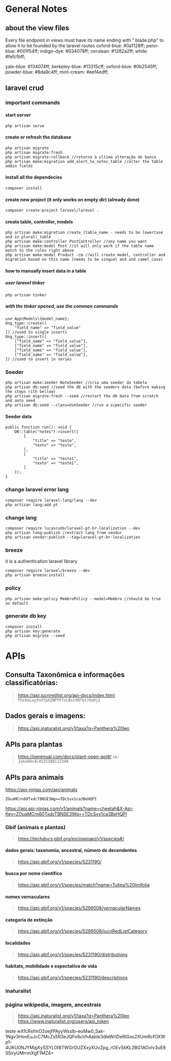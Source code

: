 # General Notes

## about the view files

Every file endpoint in views must have its name ending with ".blade.php" to allow it to be founded by the laravel routes
oxford-blue: #0a1128ff;
penn-blue: #001f54ff;
indigo-dye: #034078ff;
cerulean: #1282a2ff;
white: #fefcfbff;

yale-blue: #134074ff;
berkeley-blue: #13315cff;
oxford-blue: #0b2545ff;
powder-blue: #8da9c4ff;
mint-cream: #eef4edff;

## laravel crud

### important commands

#### start server
    php artisan serve

#### create or refresh the database
    php artisan migrate
    php artisan migrate:fresh
    php artisan migrate:rollback //retorna à ultima alteração de banco
    php artisan make:migration add_alert_to_notes_table //alter the table addin fields

#### install all the dependecies
    composer install

#### create new project (it only works on empty dir) (already done)
    composer create-project laravel/laravel .

#### create table, controller, models
    php artisan make:migration create_(table_name - needs to be lowerCase and in plural)_table
    php artisan make:controller PostController //any name you want
    php artisan make:model Post //it will only work if the table name match to the rules right above
    php artisan make:model Product -cm //will create model, controller and migration based on this name (needs to be singual and and camel_case)

#### how to manually insert data in a table
##### user laravel tinker
    php artisan tinker

##### with the tinker opened, use the common commands
    use App\Models\{model_name};
    Ong_type::create([
        "field_name" => "field_value"
    ]) //used to single inserts
    Ong_type::insert([
        ["field_name" => "field_value"],
        ["field_name" => "field_value"],
        ["field_name" => "field_value"],
        ["field_name" => "field_value"],
    ]) //used to insert in series

### Seeder

    php artisan make:seeder NoteSeeder //cria uma seeder da tabela
    php artisan db:seed //seed the db with the seeders data (before making the steps rith bellow)
    php artisan migrate:fresh --seed //restart the db data from scratch and auto seed
    php artisan db:seed --class=UseSeeder //run a scpecific seeder

#### Seeder data

    public function run(): void {
        DB::table("notes")->insert([
            [
                "title" => "teste",
                "texto" => "teste",
            ],
            [
                "title" => "teste1",
                "texto" => "teste1",
            ]
        ]);
    }

### change laravel error lang

    composer require laravel-lang/lang --dev
    php artisan lang:add pt

### change lang

    composer require lucascudo/laravel-pt-br-localization --dev
    php artisan lang:publish //extract lang from vendor
    php artisan vendor:publish --tag=laravel-pt-br-localization


### breeze

it is a authentication laravel library

    composer require laravel/breeze --dev
    php artisan breeze:install

### policy

    php artisan make:policy MembroPolicy --model=Membro //should be true as default

### generate db key

    composer install
    php artisan key:generate
    php artisan migrate --seed

# APIs

## Consulta Taxonômica e informações classificatórias:

> https://api.iucnredlist.org/api-docs/index.html
`Fhc6oLwy3nXfpXZNPYFToLNstXNTGtJ9oHj2`

## Dados gerais e imagens:

> https://api.inaturalist.org/v1/taxa?q=Panthera%20leo

## APIs para plantas

> https://perenual.com/docs/plant-open-api#/
`sk-Jaho68c4c4525388112349`


## APIs para animais

https://api-ninjas.com/api/animals

`ZOuaMCrn60TxdcTBNSE3Wg==TDcSvx1ca3BeHQPI`

https://api.api-ninjas.com/v1/animals?name=cheetah&X-Api-Key=ZOuaMCrn60TxdcTBNSE3Wg==TDcSvx1ca3BeHQPI

### Gbif (animais e plantas)
> https://techdocs.gbif.org/en/openapi/v1/species#/

#### dados gerais: taxonomia, ancestral, número de decendentes
> https://api.gbif.org/v1/species/5231190/

#### busca por nome científico
> https://api.gbif.org/v1/species/match?name=Tulipa%20linifolia

#### nomes vernaculares
> https://api.gbif.org/v1/species/5299508/vernacularNames

#### categoria de extinção
> https://api.gbif.org/v1/species/5299508/iucnRedListCategory

#### localidades
> https://api.gbif.org/v1/species/5231190/distributions

#### habitats, mobilidade e expectativa de vida
> https://api.gbif.org/v1/species/5231190/descriptions


### inaturalist

### página wikipedia, imagem, ancestrais
> https://api.inaturalist.org/v1/taxa?q=Panthera%20leo
https://www.inaturalist.org/users/api_token


teste
wXfcRsfmO2oejfPAyyWsslb-eoMw0_5ak-1Ngv3HonEuJcC7McZs5R3eJQFo8uVhAable3dleWrlDeRlGxo2XUmRcfOXWp1-4UKU0NJYMajXySSYL0f8TWGrGUZXxyXUvZpg_rOEvSkKL2BG1AOvlv3uE8S5iryUMrrmXgF1MZ4=